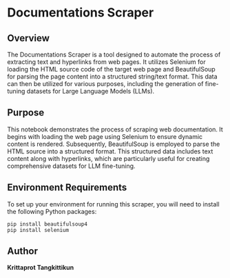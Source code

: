 # Documentations Scraper

## Overview
The Documentations Scraper is a tool designed to automate the process of extracting text and hyperlinks from web pages. It utilizes Selenium for loading the HTML source code of the target web page and BeautifulSoup for parsing the page content into a structured string/text format. This data can then be utilized for various purposes, including the generation of fine-tuning datasets for Large Language Models (LLMs).

## Purpose
This notebook demonstrates the process of scraping web documentation. It begins with loading the web page using Selenium to ensure dynamic content is rendered. Subsequently, BeautifulSoup is employed to parse the HTML source into a structured format. This structured data includes text content along with hyperlinks, which are particularly useful for creating comprehensive datasets for LLM fine-tuning.

## Environment Requirements
To set up your environment for running this scraper, you will need to install the following Python packages:

```shell
pip install beautifulsoup4
pip install selenium
```

## Author
**Krittaprot Tangkittikun**
